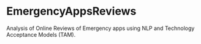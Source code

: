 # EmergencyAppsReviews

Analysis of Online Reviews of Emergency apps using NLP and Technology Acceptance Models (TAM). 


